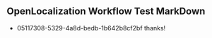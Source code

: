 ## OpenLocalization Workflow Test MarkDown
* 05117308-5329-4a8d-bedb-1b642b8cf2bf thanks!

<!--HONumber=Nov16_HO1-->


